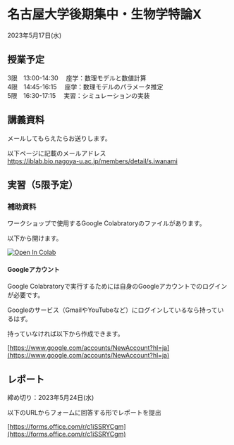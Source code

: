 # 名古屋大学後期集中・生物学特論X

2023年5月17日(水)

## 授業予定

3限　13:00-14:30 　座学：数理モデルと数値計算  
4限　14:45-16:15 　座学：数理モデルのパラメータ推定  
5限　16:30-17:15　 実習：シミュレーションの実装


## 講義資料

メールしてもらえたらお送りします。

以下ページに記載のメールアドレス  
https://iblab.bio.nagoya-u.ac.jp/members/detail/s.iwanami


## 実習（5限予定）

### 補助資料

ワークショップで使用するGoogle Colabratoryのファイルがあります。

以下から開けます。  

[![Open In Colab](https://colab.research.google.com/assets/colab-badge.svg)](https://colab.research.google.com/github/iwanaminami/tokuronX2023/blob/main/SIR.ipynb)


#### Googleアカウント

Google Colabratoryで実行するためには自身のGoogleアカウントでのログインが必要です。

Googleのサービス（GmailやYouTubeなど）にログインしているなら持っているはず。

持っていなければ以下から作成できます。

[https://www.google.com/accounts/NewAccount?hl=ja](https://www.google.com/accounts/NewAccount?hl=ja)

## レポート

締め切り：2023年5月24日(水)

以下のURLからフォームに回答する形でレポートを提出

[https://forms.office.com/r/c1iSSRYCgm](https://forms.office.com/r/c1iSSRYCgm)
